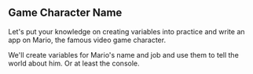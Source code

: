 ## Game Character Name 

 Let's put your knowledge on creating variables into practice and
 write an app on Mario, the famous video game character.

 We'll create variables for Mario's name and job and use them to 
 tell the world about him. Or at least the console.
